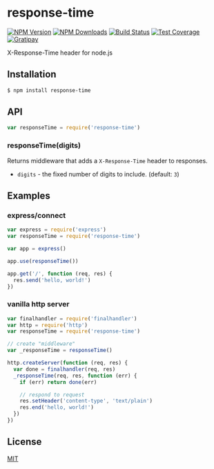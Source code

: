 # response-time

[![NPM Version][npm-image]][npm-url]
[![NPM Downloads][downloads-image]][downloads-url]
[![Build Status][travis-image]][travis-url]
[![Test Coverage][coveralls-image]][coveralls-url]
[![Gratipay][gratipay-image]][gratipay-url]

X-Response-Time header for node.js

## Installation

```sh
$ npm install response-time
```

## API

```js
var responseTime = require('response-time')
```

### responseTime(digits)

Returns middleware that adds a `X-Response-Time` header to responses.

- `digits` - the fixed number of digits to include. (default: `3`)

## Examples

### express/connect

```js
var express = require('express')
var responseTime = require('response-time')

var app = express()

app.use(responseTime())

app.get('/', function (req, res) {
  res.send('hello, world!')
})
```

### vanilla http server

```js
var finalhandler = require('finalhandler')
var http = require('http')
var responseTime = require('response-time')

// create "middleware"
var _responseTime = responseTime()

http.createServer(function (req, res) {
  var done = finalhandler(req, res)
  _responseTime(req, res, function (err) {
    if (err) return done(err)

    // respond to request
    res.setHeader('content-type', 'text/plain')
    res.end('hello, world!')
  })
})
```

## License

[MIT](LICENSE)

[npm-image]: https://img.shields.io/npm/v/response-time.svg?style=flat
[npm-url]: https://npmjs.org/package/response-time
[travis-image]: https://img.shields.io/travis/expressjs/response-time.svg?style=flat
[travis-url]: https://travis-ci.org/expressjs/response-time
[coveralls-image]: https://img.shields.io/coveralls/expressjs/response-time.svg?style=flat
[coveralls-url]: https://coveralls.io/r/expressjs/response-time?branch=master
[downloads-image]: https://img.shields.io/npm/dm/response-time.svg?style=flat
[downloads-url]: https://npmjs.org/package/response-time
[gratipay-image]: https://img.shields.io/gratipay/dougwilson.svg?style=flat
[gratipay-url]: https://www.gratipay.com/dougwilson/
